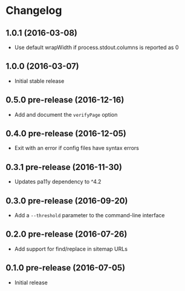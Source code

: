 
# Changelog

## 1.0.1 (2016-03-08)

  * Use default wrapWidth if process.stdout.columns is reported as 0

## 1.0.0 (2016-03-07)

  * Initial stable release

## 0.5.0 pre-release (2016-12-16)

  * Add and document the `verifyPage` option

## 0.4.0 pre-release (2016-12-05)

  * Exit with an error if config files have syntax errors

## 0.3.1 pre-release (2016-11-30)

  * Updates pa11y dependency to ^4.2

## 0.3.0 pre-release (2016-09-20)

  * Add a `--threshold` parameter to the command-line interface

## 0.2.0 pre-release (2016-07-26)

  * Add support for find/replace in sitemap URLs

## 0.1.0 pre-release (2016-07-05)

  * Initial release
